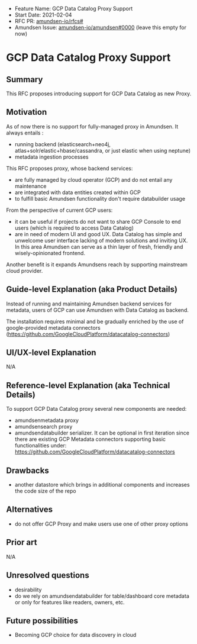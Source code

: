 - Feature Name: GCP Data Catalog Proxy Support
- Start Date: 2021-02-04
- RFC PR: [amundsen-io/rfcs#](https://github.com/amundsen-io/rfcs/pull/)
- Amundsen Issue: [amundsen-io/amundsen#0000](https://github.com/amundsen-io/amundsen/issues/0000) (leave this empty for now)

# GCP Data Catalog Proxy Support

## Summary

This RFC proposes introducing support for GCP Data Catalog as new Proxy.

## Motivation

As of now there is no support for fully-managed proxy in Amundsen. It always entails :
* running backend (elasticsearch+neo4j, atlas+solr/elastic+hbase/cassandra, or just elastic when using neptune)
* metadata ingestion processes

This RFC proposes proxy, whose backend services:
* are fully managed by cloud operator (GCP) and do not entail any maintenance
* are integrated with data entities created within GCP
* to fulfill basic Amundsen functionality don't require databuilder usage

From the perspective of current GCP users:
* it can be useful if projects do not want to share GCP Console to end users (which is required to access Data Catalog)
* are in need of modern UI and good UX. Data Catalog has simple and unwelcome user interface lacking of modern solutions and inviting UX. In this area Amundsen can serve as a thin layer of fresh, friendly and wisely-opinionated frontend.

Another benefit is it expands Amundsens reach by supporting mainstream cloud provider.
 
## Guide-level Explanation (aka Product Details)

Instead of running and maintaining Amundsen backend services for metadata, users of GCP can use Amundsen with Data Catalog as backend.

The installation requires minimal and be gradually enriched by the use of google-provided metadata connectors (https://github.com/GoogleCloudPlatform/datacatalog-connectors)

## UI/UX-level Explanation

N/A

## Reference-level Explanation (aka Technical Details)

To support GCP Data Catalog proxy several new components are needed: 

* amundsenmetadata proxy
* amundsensearch proxy
* amundsendatabuilder serializer. It can be optional in first iteration since there are existing GCP Metadata connectors supporting basic functionalities
    under: https://github.com/GoogleCloudPlatform/datacatalog-connectors

## Drawbacks

* another datastore which brings in additional components and increases the code size of the repo

## Alternatives

* do not offer GCP Proxy and make users use one of other proxy options

## Prior art

N/A 

## Unresolved questions

* desirability
* do we rely on amundsendatabuilder for table/dashboard core metadata or only for features like readers, owners, etc.

## Future possibilities

- Becoming GCP choice for data discovery in cloud 

